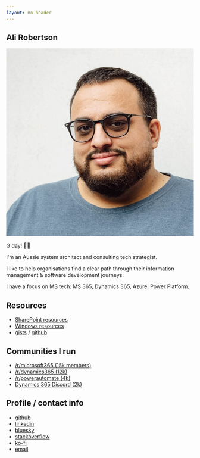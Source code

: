```yaml
---
layout: no-header
---
```


##  Ali Robertson

<div class="profile-image">
    <img src='/assets/ali-robertson.jpg' alt='Ali Robertson' />
</div>

G'day! 👦🏽

I'm an Aussie system architect and consulting tech strategist.

I like to help organisations find a clear path through their information management & software development journeys.

I have a focus on MS tech: MS 365, Dynamics 365, Azure, Power Platform.

## Resources

- [SharePoint resources](/resources/sharepoint/)
- [Windows resources](/resources/windows/)
- [gists](https://gist.github.com/alirobe/public?direction=desc&sort=updated) / [github](https://github.com/alirobe)

## Communities I run

- [/r/microsoft365 (15k members)](//old.reddit.com/r/microsoft365)
- [/r/dynamics365 (12k)](//old.reddit.com/r/dynamics365)
- [/r/powerautomate (4k)](//old.reddit.com/r/powerautomate)
- [Dynamics 365 Discord (2k)](//discord.gg/sPSYyYgU39)

## Profile / contact info

- [github](//github.com/alirobe)
- [linkedin](//www.linkedin.com/in/alirobe)
- [bluesky](//bsky.app/profile/ali.id.au)
- [stackoverflow](//stackoverflow.com/users/114149/alirobe)
- [ko-fi](//ko-fi.com/alirobe)
- [email](mailto:ali@ali.id.au)
